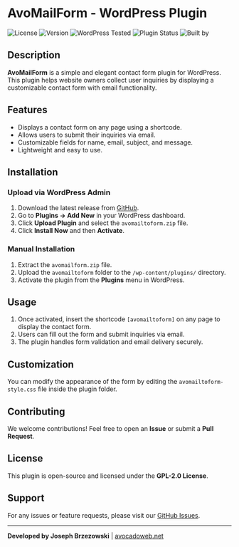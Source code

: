# AvoMailForm - WordPress Plugin

![License](https://img.shields.io/badge/license-GPLv2-blue)
![Version](https://img.shields.io/badge/version-1.1.0-brightgreen)
![WordPress Tested](https://img.shields.io/badge/WordPress-6.7.1-blue)
![Plugin Status](https://img.shields.io/badge/status-beta-yellow)
![Built by](https://img.shields.io/badge/built%20by-AvocadoWeb-brightgreen)


## Description
**AvoMailForm** is a simple and elegant contact form plugin for WordPress. This plugin helps website owners collect user inquiries by displaying a customizable contact form with email functionality.

## Features
- Displays a contact form on any page using a shortcode.
- Allows users to submit their inquiries via email.
- Customizable fields for name, email, subject, and message.
- Lightweight and easy to use.

## Installation
### Upload via WordPress Admin
1. Download the latest release from [GitHub](https://github.com/avocadowebservices/AvoMailForm).
2. Go to **Plugins → Add New** in your WordPress dashboard.
3. Click **Upload Plugin** and select the `avomailtoform.zip` file.
4. Click **Install Now** and then **Activate**.

### Manual Installation
1. Extract the `avomailform.zip` file.
2. Upload the `avomailtoform` folder to the `/wp-content/plugins/` directory.
3. Activate the plugin from the **Plugins** menu in WordPress.

## Usage
1. Once activated, insert the shortcode `[avomailtoform]` on any page to display the contact form.
2. Users can fill out the form and submit inquiries via email.
3. The plugin handles form validation and email delivery securely.

## Customization
You can modify the appearance of the form by editing the `avomailtoform-style.css` file inside the plugin folder.

## Contributing
We welcome contributions! Feel free to open an **Issue** or submit a **Pull Request**.

## License
This plugin is open-source and licensed under the **GPL-2.0 License**.

## Support
For any issues or feature requests, please visit our [GitHub Issues](https://github.com/avocadowebservices/AvoMailitForm).

---
**Developed by Joseph Brzezowski** | [avocadoweb.net](https://avocadoweb.net)
